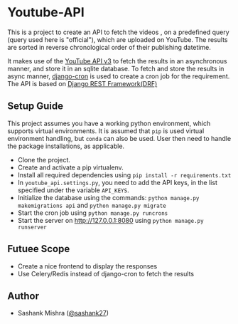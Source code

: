 # Youtube-API

This is a project to create an API to fetch the videos , on a predefined query (query used here is "official"), which are uploaded on YouTube. The results are sorted in reverse chronological order of their publishing datetime.

It makes use of the [YouTube API v3](https://developers.google.com/youtube/v3/docs/search/list) to fetch the results in an asynchronous manner, and store it in an sqlite database.
To fetch and store the results in async manner, [django-cron](https://django-cron.readthedocs.io/en/latest/introduction.html) is used to create a cron job for the requirement.
The API is based on [Django REST Framework(DRF)](https://www.django-rest-framework.org)

## Setup Guide

This project assumes you have a working python environment, which supports virtual environments. It is assumed that `pip` is used virtual environment handling, but `conda` can also be used. User then need to handle the package installations, as applicable.

* Clone the project.
* Create and activate a pip virtualenv.
* Install all required dependencies using `pip install -r requirements.txt`
* In `youtube_api.settings.py`, you need to add the API keys, in the list specified under the variable `API_KEYS`.
* Initialize the database using the commands: `python manage.py makemigrations api` and `python manage.py migrate`
* Start the cron job using `python manage.py runcrons`
* Start the server on http://127.0.0.1:8080 using `python manage.py runserver`

## Futuee Scope
* Create a nice frontend to display the responses
* Use Celery/Redis instead of django-cron to fetch the results

## Author
* Sashank Mishra ([@sashank27](https://github.com/sashank27))